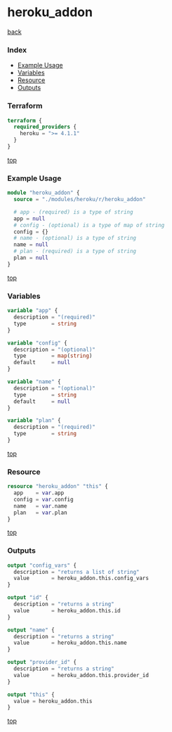 # heroku_addon

[back](../heroku.md)

### Index

- [Example Usage](#example-usage)
- [Variables](#variables)
- [Resource](#resource)
- [Outputs](#outputs)

### Terraform

```terraform
terraform {
  required_providers {
    heroku = ">= 4.1.1"
  }
}
```

[top](#index)

### Example Usage

```terraform
module "heroku_addon" {
  source = "./modules/heroku/r/heroku_addon"

  # app - (required) is a type of string
  app = null
  # config - (optional) is a type of map of string
  config = {}
  # name - (optional) is a type of string
  name = null
  # plan - (required) is a type of string
  plan = null
}
```

[top](#index)

### Variables

```terraform
variable "app" {
  description = "(required)"
  type        = string
}

variable "config" {
  description = "(optional)"
  type        = map(string)
  default     = null
}

variable "name" {
  description = "(optional)"
  type        = string
  default     = null
}

variable "plan" {
  description = "(required)"
  type        = string
}
```

[top](#index)

### Resource

```terraform
resource "heroku_addon" "this" {
  app    = var.app
  config = var.config
  name   = var.name
  plan   = var.plan
}
```

[top](#index)

### Outputs

```terraform
output "config_vars" {
  description = "returns a list of string"
  value       = heroku_addon.this.config_vars
}

output "id" {
  description = "returns a string"
  value       = heroku_addon.this.id
}

output "name" {
  description = "returns a string"
  value       = heroku_addon.this.name
}

output "provider_id" {
  description = "returns a string"
  value       = heroku_addon.this.provider_id
}

output "this" {
  value = heroku_addon.this
}
```

[top](#index)